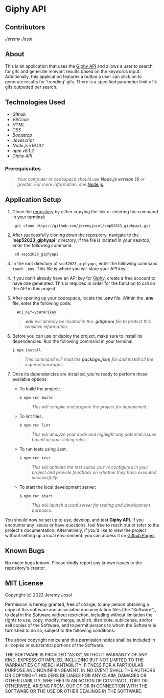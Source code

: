 # Giphy API

## Contributors
_Jeremy Josol_

## About
This is an application that uses the [Giphy API](https://developers.giphy.com/) and allows a user to search for gifs and generate relevant results based on the keywords input. Additionally, this application features a button a user can click on to generate results for 'trending' gifs. There is a specified parameter limit of 5 gifs outputted per search.

## Technologies Used

* _Github_
* _VSCode_
* _HTML_
* _CSS_
* _Bootstrap_
* _Javascript_
* _Node.js v16.13.1_
* _npm v8.1.2_
* _Giphy API_

### Prerequisuites
> _Your computer or codespace should use **Node.js version 16** or greater. For more information, see_ [Node.js](https://nodejs.org/en).

## Application Setup

1. Clone the [repository](https://github.com/jeremyjosol/sep52023_giphyapi.git) by either copying the link or entering the command in your terminal:
    ```
     git clone https://github.com/jeremyjosol/sep52023_giphyapi.git
    ```
2. After successfully cloning down the repository, navigate to the **'sep52023_giphyapi'** directory, if the file is located in your desktop, enter the following command:
      ```
       cd sep52023_giphyapi   
3. In the root directory of `sep52023_giphyapi`, enter the following command `touch .env`. This file is where you will store your API key.

4. If you don't already have an API key for [Giphy](https://developers.giphy.com/), create a free account to have one generated. This is required in order for the function to call on the API in this project.

5. After opening up your codespace, locate the **.env** file. Within the **.env** file, enter the following code: 
      ```
        API_KEY=yourAPIkey
      ```  
    > _.**env** will already be located in the **.gitignore** file to protect this sensitive information._

6. Before you can use or deploy the project, make sure to install its dependencies. Run the following command in your terminal:

    `$ npm install`

    > _This command will read the **package.json** file and install all the required packages_.

7. Once its dependencies are installed, you're ready to perform these available options:
    
    - To build the project:
    
      `$ npm run build`

      > _This will compile and prepare the project for deployment._

    - To lint files:

      `$ npm run lint`

      > _This will analyze your code and highlight any potential issues based on your linting rules_.

    - To run tests using Jest: 
    
      `$ npm run test`

      > _This will activate the test suites you've configured in your project and provide feedback on whether they have executed successfully._
        
    - To start the local development server: 
    
      `$ npm run start` 

      > _This will launch a local server for testing and development purposes_.


You should now be set up to use, develop, and test **Giphy API**. If you encounter any issues or have questions, feel free to reach out or refer to the project's documentation. Alternatively, if you'd like to view the project without setting up a local environment, you can access it on [Github Pages](https://jeremyjosol.github.io/sep52023_giphyapi/). 


## Known Bugs
No major bugs known. Please kindly report any known issues to the repository's creator.

## MIT License
Copyright (c) 2023 Jeremy Josol

Permission is hereby granted, free of charge, to any person obtaining a copy of this software and associated documentation files (the "Software"), to deal in the Software without restriction, including without limitation the rights to use, copy, modify, merge, publish, distribute, sublicense, and/or sell copies of the Software, and to permit persons to whom the Software is furnished to do so, subject to the following conditions:

The above copyright notice and this permission notice shall be included in all copies or substantial portions of the Software.

THE SOFTWARE IS PROVIDED "AS IS", WITHOUT WARRANTY OF ANY KIND, EXPRESS OR IMPLIED, INCLUDING BUT NOT LIMITED TO THE WARRANTIES OF MERCHANTABILITY, FITNESS FOR A PARTICULAR PURPOSE AND NONINFRINGEMENT. IN NO EVENT SHALL THE AUTHORS OR COPYRIGHT HOLDERS BE LIABLE FOR ANY CLAIM, DAMAGES OR OTHER LIABILITY, WHETHER IN AN ACTION OF CONTRACT, TORT OR OTHERWISE, ARISING FROM, OUT OF OR IN CONNECTION WITH THE SOFTWARE OR THE USE OR OTHER DEALINGS IN THE SOFTWARE.
